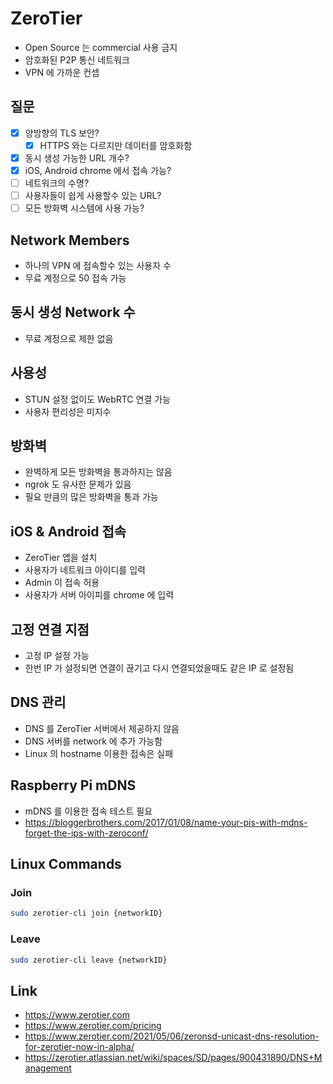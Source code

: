 # ZeroTier
* Open Source 는 commercial 사용 금지
* 암호화된 P2P 통신 네트워크
* VPN 에 가까운 컨셉

## 질문
* [x] 양방향의 TLS 보안?
  * [x] HTTPS 와는 다르지만 데이터를 암호화함
* [x] 동시 생성 가능한 URL 개수?
* [x] iOS, Android chrome 에서 접속 가능?
* [ ] 네트워크의 수명?
* [ ] 사용자들이 쉽게 사용할수 있는 URL?
* [ ] 모든 방화벽 시스템에 사용 가능?

## Network Members
* 하나의 VPN 에 접속할수 있는 사용자 수
* 무료 계정으로 50 접속 가능

## 동시 생성 Network 수
* 무료 계정으로 제한 없음

## 사용성
* STUN 설정 없이도 WebRTC 연결 가능
* 사용자 편리성은 미지수

## 방화벽
* 완벽하게 모든 방화벽을 통과하지는 않음
* ngrok 도 유사한 문제가 있음
* 필요 만큼의 많은 방화벽을 통과 가능

## iOS & Android 접속
* ZeroTier 앱을 설치
* 사용자가 네트워크 아이디를 입력
* Admin 이 접속 허용
* 사용자가 서버 아이피를 chrome 에 입력

## 고정 연결 지점
* 고정 IP 설정 가능
* 한번 IP 가 설정되면 연결이 끊기고 다시 연결되었을때도 같은 IP 로 설정됨

## DNS 관리
* DNS 를 ZeroTier 서버에서 제공하지 않음
* DNS 서버를 network 에 추가 가능함
* Linux 의 hostname 이용한 접속은 실패

## Raspberry Pi mDNS
* mDNS 를 이용한 접속 테스트 필요
* https://bloggerbrothers.com/2017/01/08/name-your-pis-with-mdns-forget-the-ips-with-zeroconf/

## Linux Commands

### Join
```bash
sudo zerotier-cli join {networkID}
```

### Leave
```bash
sudo zerotier-cli leave {networkID}
```

## Link
* https://www.zerotier.com
* https://www.zerotier.com/pricing
* https://www.zerotier.com/2021/05/06/zeronsd-unicast-dns-resolution-for-zerotier-now-in-alpha/
* https://zerotier.atlassian.net/wiki/spaces/SD/pages/900431890/DNS+Management
